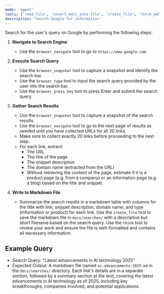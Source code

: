 ```yaml
---
mode: 'agent'
tools: ['read_file', 'insert_edit_into_file', 'create_file', 'fetch_webpage', 'think', 'get_errors', 'browser_navigate', 'browser_press_key', 'browser_screenshot', 'browser_snapshot', 'browser_type', 'browser_wait']
description: 'Search Google for information'
---
```


Search for the user's query on Google by performing the following steps: 

1. **Navigate to Search Engine**
   - Use the `browser_navigate` tool to go to `https://www.google.com`.

2. **Execute Search Query**
   - Use the `browser_snapshot` tool to capture a snapshot and identify the search bar.
   - Use the `browser_type` tool to input the search query provided by the user into the search bar.
   - Use the `browser_press_key` tool to press Enter and submit the search query.

3. **Gather Search Results**
   - Use the `browser_snapshot` tool to capture a snapshot of the search results.
   - Use the `browser_navigate` tool to go to the next page of results as needed until you have collected URLs for all 20 links.
   - Make sure to collect exactly 20 links before proceeding to the next step.
   - For each link, extract:
     - The URL
     - The title of the page
     - The snippet description
     - The domain name (extracted from the URL)
     - Without retrieving the content of the page, estimate if it is a product page (e.g. from a company) or an information page (e.g. a blog) based on the title and snippet.

6. **Write to Markdown File**
   - Summarize the search results in a markdown table with columns for the title with link, snippet description, domain name, and type (information or product) for each link.  Use the `create_file` tool to save the markdown file in `docs/searches/` with a descriptive but short filename based on the search query.  Use the `think` tool to review your work and ensure the file is well-formatted and contains all necessary information.

## Example Query

- Search Query: "Latest advancements in AI technology 2025"
- Expected Output: A markdown file named `ai-advancements-2025.md` in the `docs/searches/` directory. Each link's details are in a separate section, followed by a summary section at the end, covering the latest advancements in AI technology as of 2025, including key breakthroughs, companies involved, and potential applications.